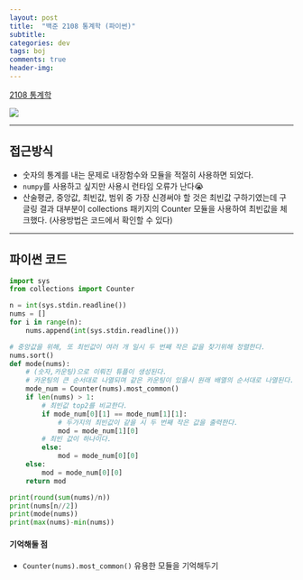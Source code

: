 ```yaml
---
layout: post
title:  "백준 2108 통계학 (파이썬)"
subtitle:   
categories: dev
tags: boj
comments: true
header-img: 
---
```

[2108 통계학](https://www.acmicpc.net/problem/2108)   
    
<img src="https://ataraxiady.github.io/assets/img/dev/boj/2108_1.PNG">

---
## 접근방식
- 숫자의 통계를 내는 문제로 내장함수와 모듈을 적절히 사용하면 되었다.
- `numpy`를 사용하고 싶지만 사용시 런타임 오류가 난다😭  
- 산술평균, 중앙값, 최빈값, 범위 중 가장 신경써야 할 것은 최빈값 구하기였는데 구글링 결과 대부분이 collections 패키지의 Counter 모듈을 사용하여 최빈값을 체크했다. (사용방법은 코드에서 확인할 수 있다)

---

## 파이썬 코드
```python
import sys
from collections import Counter

n = int(sys.stdin.readline())
nums = []
for i in range(n):
    nums.append(int(sys.stdin.readline()))

# 중앙값을 위해, 또 최빈값이 여러 개 일시 두 번째 작은 값을 찾기위해 정렬한다.
nums.sort()
def mode(nums):
    # (숫자,카운팅)으로 이뤄진 튜플이 생성된다.
    # 카운팅의 큰 순서대로 나열되며 같은 카운팅이 있을시 원래 배열의 순서대로 나열된다.
    mode_num = Counter(nums).most_common()
    if len(nums) > 1:
        # 최빈값 top2를 비교한다.
        if mode_num[0][1] == mode_num[1][1]:
            # 두가지의 최빈값이 같을 시 두 번째 작은 값을 출력한다.
            mod = mode_num[1][0]
        # 최빈 값이 하나이다.
        else:
            mod = mode_num[0][0]
    else:
        mod = mode_num[0][0]
    return mod

print(round(sum(nums)/n))
print(nums[n//2])
print(mode(nums))
print(max(nums)-min(nums))
```
  
  
#### 기억해둘 점
- `Counter(nums).most_common()` 유용한 모듈을 기억해두기 